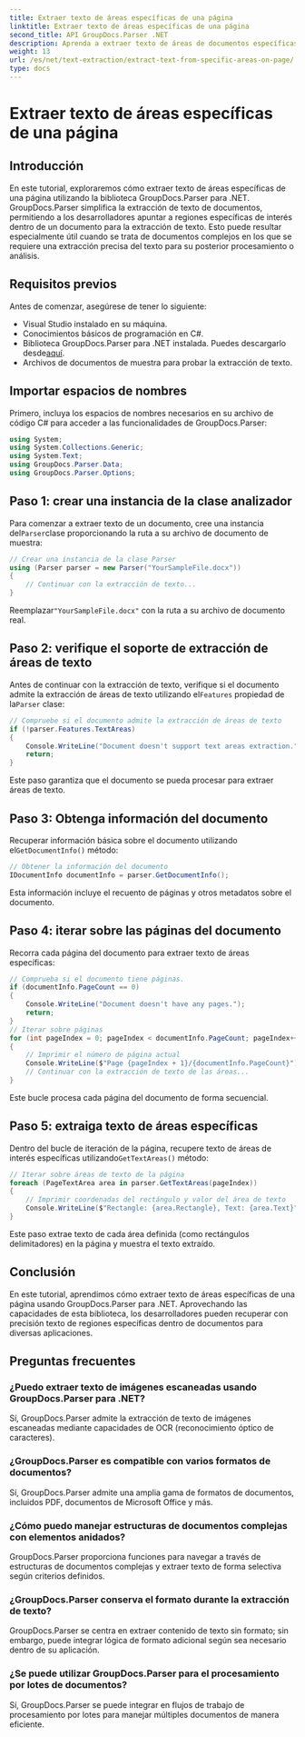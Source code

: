 ```yaml
---
title: Extraer texto de áreas específicas de una página
linktitle: Extraer texto de áreas específicas de una página
second_title: API GroupDocs.Parser .NET
description: Aprenda a extraer texto de áreas de documentos específicas utilizando GroupDocs.Parser para .NET. Extracción de texto dirigida y precisa para sus aplicaciones.
weight: 13
url: /es/net/text-extraction/extract-text-from-specific-areas-on-page/
type: docs
---
```

# Extraer texto de áreas específicas de una página

## Introducción
En este tutorial, exploraremos cómo extraer texto de áreas específicas de una página utilizando la biblioteca GroupDocs.Parser para .NET. GroupDocs.Parser simplifica la extracción de texto de documentos, permitiendo a los desarrolladores apuntar a regiones específicas de interés dentro de un documento para la extracción de texto. Esto puede resultar especialmente útil cuando se trata de documentos complejos en los que se requiere una extracción precisa del texto para su posterior procesamiento o análisis.
## Requisitos previos
Antes de comenzar, asegúrese de tener lo siguiente:
- Visual Studio instalado en su máquina.
- Conocimientos básicos de programación en C#.
- Biblioteca GroupDocs.Parser para .NET instalada. Puedes descargarlo desde[aquí](https://releases.groupdocs.com/parser/net/).
- Archivos de documentos de muestra para probar la extracción de texto.
## Importar espacios de nombres
Primero, incluya los espacios de nombres necesarios en su archivo de código C# para acceder a las funcionalidades de GroupDocs.Parser:
```csharp
using System;
using System.Collections.Generic;
using System.Text;
using GroupDocs.Parser.Data;
using GroupDocs.Parser.Options;
```
## Paso 1: crear una instancia de la clase analizador
 Para comenzar a extraer texto de un documento, cree una instancia del`Parser`clase proporcionando la ruta a su archivo de documento de muestra:
```csharp
// Crear una instancia de la clase Parser
using (Parser parser = new Parser("YourSampleFile.docx"))
{
    // Continuar con la extracción de texto...
}
```
 Reemplazar`"YourSampleFile.docx"` con la ruta a su archivo de documento real.
## Paso 2: verifique el soporte de extracción de áreas de texto
 Antes de continuar con la extracción de texto, verifique si el documento admite la extracción de áreas de texto utilizando el`Features` propiedad de la`Parser` clase:
```csharp
// Compruebe si el documento admite la extracción de áreas de texto
if (!parser.Features.TextAreas)
{
    Console.WriteLine("Document doesn't support text areas extraction.");
    return;
}
```
Este paso garantiza que el documento se pueda procesar para extraer áreas de texto.
## Paso 3: Obtenga información del documento
 Recuperar información básica sobre el documento utilizando el`GetDocumentInfo()` método:
```csharp
// Obtener la información del documento
IDocumentInfo documentInfo = parser.GetDocumentInfo();
```
Esta información incluye el recuento de páginas y otros metadatos sobre el documento.
## Paso 4: iterar sobre las páginas del documento
Recorra cada página del documento para extraer texto de áreas específicas:
```csharp
// Comprueba si el documento tiene páginas.
if (documentInfo.PageCount == 0)
{
    Console.WriteLine("Document doesn't have any pages.");
    return;
}
// Iterar sobre páginas
for (int pageIndex = 0; pageIndex < documentInfo.PageCount; pageIndex++)
{
    // Imprimir el número de página actual
    Console.WriteLine($"Page {pageIndex + 1}/{documentInfo.PageCount}");
    // Continuar con la extracción de texto de las áreas...
}
```
Este bucle procesa cada página del documento de forma secuencial.
## Paso 5: extraiga texto de áreas específicas
Dentro del bucle de iteración de la página, recupere texto de áreas de interés específicas utilizando`GetTextAreas()` método:
```csharp
// Iterar sobre áreas de texto de la página
foreach (PageTextArea area in parser.GetTextAreas(pageIndex))
{
    // Imprimir coordenadas del rectángulo y valor del área de texto
    Console.WriteLine($"Rectangle: {area.Rectangle}, Text: {area.Text}");
}
```
Este paso extrae texto de cada área definida (como rectángulos delimitadores) en la página y muestra el texto extraído.
## Conclusión
En este tutorial, aprendimos cómo extraer texto de áreas específicas de una página usando GroupDocs.Parser para .NET. Aprovechando las capacidades de esta biblioteca, los desarrolladores pueden recuperar con precisión texto de regiones específicas dentro de documentos para diversas aplicaciones.

## Preguntas frecuentes
### ¿Puedo extraer texto de imágenes escaneadas usando GroupDocs.Parser para .NET?
Sí, GroupDocs.Parser admite la extracción de texto de imágenes escaneadas mediante capacidades de OCR (reconocimiento óptico de caracteres).
### ¿GroupDocs.Parser es compatible con varios formatos de documentos?
Sí, GroupDocs.Parser admite una amplia gama de formatos de documentos, incluidos PDF, documentos de Microsoft Office y más.
### ¿Cómo puedo manejar estructuras de documentos complejas con elementos anidados?
GroupDocs.Parser proporciona funciones para navegar a través de estructuras de documentos complejas y extraer texto de forma selectiva según criterios definidos.
### ¿GroupDocs.Parser conserva el formato durante la extracción de texto?
GroupDocs.Parser se centra en extraer contenido de texto sin formato; sin embargo, puede integrar lógica de formato adicional según sea necesario dentro de su aplicación.
### ¿Se puede utilizar GroupDocs.Parser para el procesamiento por lotes de documentos?
Sí, GroupDocs.Parser se puede integrar en flujos de trabajo de procesamiento por lotes para manejar múltiples documentos de manera eficiente.